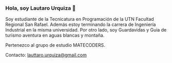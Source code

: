 ### Hola, soy Lautaro Urquiza 👋

Soy estudiante de la Tecnicatura en Programación de la UTN Facultad Regional San Rafael. Además estoy terminando la carrera de Ingeniería Industrial en la misma universidad. Por otro lado, soy Guardavidas y Guia de turismo aventura en aguas blancas y montaña.

Pertenezco al grupo de estudio MATECODERS.

Contacto: lauttaro.urquiza@gmail.com



